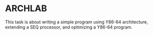 # ARCHLAB
This task is about writing a simple program using Y86-64 architecture, extending a SEQ processor, and optimizing a Y86-64 program.

